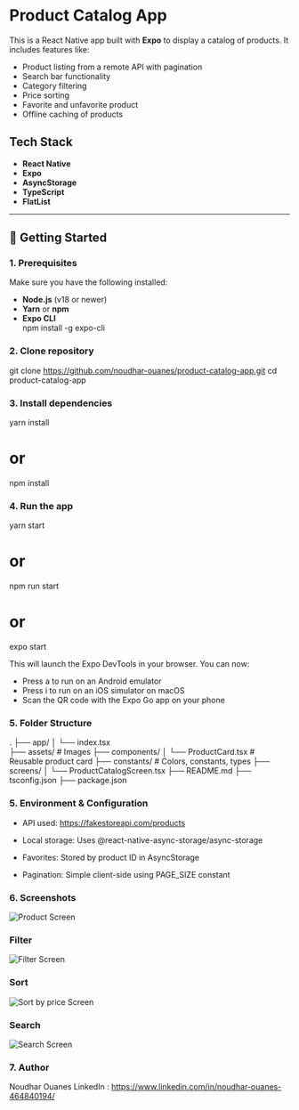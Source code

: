 # Product Catalog App

This is a React Native app built with **Expo** to display a catalog of products. It includes features like:

- Product listing from a remote API with pagination 
- Search bar functionality
- Category filtering
- Price sorting
- Favorite and unfavorite product 
- Offline caching of products


## Tech Stack

- **React Native**
- **Expo**
- **AsyncStorage**
- **TypeScript**
- **FlatList** 

---

## 🚀 Getting Started

### 1. Prerequisites

Make sure you have the following installed:

- **Node.js** (v18 or newer)
- **Yarn** or **npm**
- **Expo CLI**  
  npm install -g expo-cli

### 2. Clone repository
git clone https://github.com/noudhar-ouanes/product-catalog-app.git
cd product-catalog-app

### 3. Install dependencies
yarn install
# or
npm install

### 4. Run the app
yarn start
# or
npm run start
# or
expo start

This will launch the Expo DevTools in your browser. You can now:
- Press a to run on an Android emulator
- Press i to run on an iOS simulator on macOS
- Scan the QR code with the Expo Go app on your phone

### 5. Folder Structure

.
├── app/
│   └── index.tsx  
├── assets/                   # Images 
├── components/
│   └── ProductCard.tsx      # Reusable product card
├── constants/               # Colors, constants, types
├── screens/
│   └── ProductCatalogScreen.tsx
├── README.md
├── tsconfig.json
├── package.json

### 5. Environment & Configuration

- API used: https://fakestoreapi.com/products

- Local storage: Uses @react-native-async-storage/async-storage

- Favorites: Stored by product ID in AsyncStorage

- Pagination: Simple client-side using PAGE_SIZE constant

### 6. Screenshots

![Product Screen](./assets/images/screenshots/productFavorite.png)

### Filter 
![Filter Screen](./assets/images/screenshots/filtredProductScreen.png)

### Sort 
![Sort by price Screen](./assets/images/screenshots/sortedProduct.png)

### Search
![Search Screen](./assets/images/screenshots/searchScreen.png)

### 7. Author

Noudhar Ouanes
LinkedIn : https://www.linkedin.com/in/noudhar-ouanes-464840194/